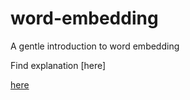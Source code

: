 # word-embedding
A gentle introduction to word embedding 

Find explanation [here]

[here](https://dreamtechthefuture.wordpress.com/2018/10/18/word-embedding/)
